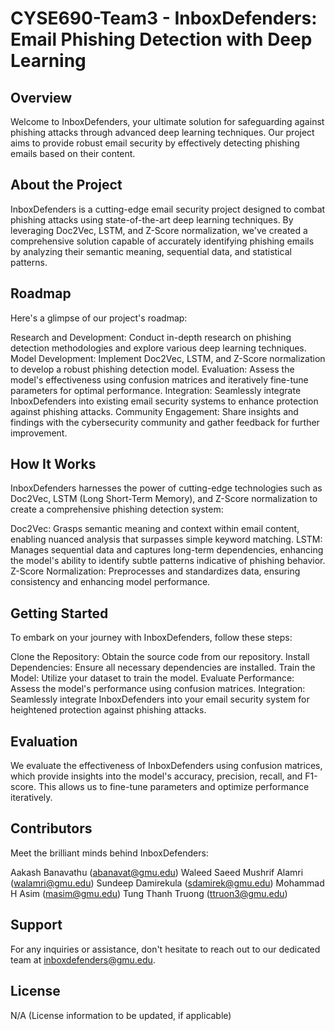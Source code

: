 # CYSE690-Team3 - InboxDefenders: Email Phishing Detection with Deep Learning

## Overview

Welcome to InboxDefenders, your ultimate solution for safeguarding against phishing attacks through advanced deep learning techniques. Our project aims to provide robust email security by effectively detecting phishing emails based on their content.

## About the Project

InboxDefenders is a cutting-edge email security project designed to combat phishing attacks using state-of-the-art deep learning techniques. By leveraging Doc2Vec, LSTM, and Z-Score normalization, we've created a comprehensive solution capable of accurately identifying phishing emails by analyzing their semantic meaning, sequential data, and statistical patterns.

## Roadmap

Here's a glimpse of our project's roadmap:

Research and Development: Conduct in-depth research on phishing detection methodologies and explore various deep learning techniques.
Model Development: Implement Doc2Vec, LSTM, and Z-Score normalization to develop a robust phishing detection model.
Evaluation: Assess the model's effectiveness using confusion matrices and iteratively fine-tune parameters for optimal performance.
Integration: Seamlessly integrate InboxDefenders into existing email security systems to enhance protection against phishing attacks.
Community Engagement: Share insights and findings with the cybersecurity community and gather feedback for further improvement.

## How It Works

InboxDefenders harnesses the power of cutting-edge technologies such as Doc2Vec, LSTM (Long Short-Term Memory), and Z-Score normalization to create a comprehensive phishing detection system:

Doc2Vec: Grasps semantic meaning and context within email content, enabling nuanced analysis that surpasses simple keyword matching.
LSTM: Manages sequential data and captures long-term dependencies, enhancing the model's ability to identify subtle patterns indicative of phishing behavior.
Z-Score Normalization: Preprocesses and standardizes data, ensuring consistency and enhancing model performance.

## Getting Started

To embark on your journey with InboxDefenders, follow these steps:

Clone the Repository: Obtain the source code from our repository.
Install Dependencies: Ensure all necessary dependencies are installed.
Train the Model: Utilize your dataset to train the model.
Evaluate Performance: Assess the model's performance using confusion matrices.
Integration: Seamlessly integrate InboxDefenders into your email security system for heightened protection against phishing attacks.

## Evaluation

We evaluate the effectiveness of InboxDefenders using confusion matrices, which provide insights into the model's accuracy, precision, recall, and F1-score. This allows us to fine-tune parameters and optimize performance iteratively.

## Contributors

Meet the brilliant minds behind InboxDefenders:

Aakash Banavathu (abanavat@gmu.edu)
Waleed Saeed Mushrif Alamri (walamri@gmu.edu)
Sundeep Damirekula (sdamirek@gmu.edu)
Mohammad H Asim (masim@gmu.edu)
Tung Thanh Truong (ttruon3@gmu.edu)

## Support
For any inquiries or assistance, don't hesitate to reach out to our dedicated team at inboxdefenders@gmu.edu.

## License
N/A (License information to be updated, if applicable)
